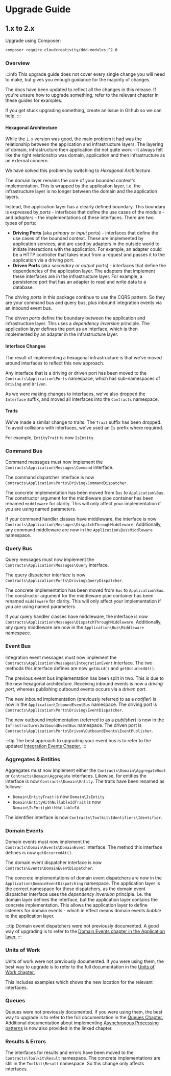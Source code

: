 # Upgrade Guide

## 1.x to 2.x

Upgrade using Composer:

```bash
composer require cloudcreativity/ddd-modules:^2.0
```

### Overview

:::info
This upgrade guide does not cover every single change you will need to make, but gives you enough guidance for the
majority of changes.

The docs have been updated to reflect all the changes in this release. If you're unsure how to upgrade something, refer
to the relevant chapter in these guides for examples.

If you get stuck upgrading something, create an issue in Github so we can help.
:::

#### Hexagonal Architecture

While the `1.x` version was good, the main problem it had was the relationship between the application and
infrastructure layers. The layering of domain, infrastructure then application did not quite work - it always felt like
the right relationship was domain, application and then infrastructure as an external concern.

We have solved this problem by switching to _Hexagonal Architecture_.

The domain layer remains the core of your bounded context's implementation. This is wrapped by the application layer,
i.e. the infrastructure layer is no longer between the domain and the application layers.

Instead, the application layer has a clearly defined boundary. This boundary is expressed by _ports_ - interfaces that
define the use cases of the module - and _adapters_ - the implementations of these interfaces. There are two types of
ports:

- **Driving Ports** (aka _primary_ or _input_ ports) - interfaces that define the use cases of the bounded context.
  These are implemented by application services, and are used by adapters in the outside world to initiate interactions
  with the application. For example, an adapter could be a HTTP controller that takes input from a request and passes it
  to the application via a driving port.
- **Driven Ports** (aka _secondary_ or _output_ ports) - interfaces that define the dependencies of the application
  layer. The adapters that implement these interfaces are in the infrastructure layer. For example, a persistence port
  that has an adapter to read and write data to a database.

The _driving ports_ in this package continue to use the CQRS pattern. So they are your command bus and query bus, plus
inbound integration events via an inbound event bus.

The _driven ports_ define the boundary between the application and infrastructure layer. This uses a _dependency
inversion_ principle. The application layer defines the port as an interface, which is then implemented by an adapter
in the infrastructure layer.

#### Interface Changes

The result of implementing a hexagonal infrastructure is that we've moved around interfaces to reflect this new
approach.

Any interface that is a driving or driven port has been moved to the `Contracts\Application\Ports` namespace, which has
sub-namespaces of `Driving` and `Driven`.

As we were making changes to interfaces, we've also dropped the `Interface` suffix, and moved all interfaces into
the `Contracts` namespace.

#### Traits

We've made a similar change to traits. The `Trait` suffix has been dropped. To avoid collisions with interfaces, we've
used an `Is` prefix where required.

For example, `EntityTrait` is now `IsEntity`.

### Command Bus

Command messages must now implement the `Contracts\Application\Messages\Command` interface.

The command dispatcher interface is now `Contracts\Application\Ports\Driving\CommandDispatcher`.

The concrete implementation has been moved from `Bus` to `Application\Bus`. The constructor argument for the middleware
pipe container has been renamed `middleware` for clarity. This will only affect your implementation if you are using
named parameters.

If your command handler classes have middleware, the interface is
now `Contracts\Application\Messages\DispatchThroughMiddleware`. Additionally, any command middleware are now in
the `Application\Bus\Middleware` namespace.

### Query Bus

Query messages must now implement the `Contracts\Application\Messages\Query` interface.

The query dispatcher interface is now `Contracts\Application\Ports\Driving\QueryDispatcher`.

The concrete implementation has been moved from `Bus` to `Application\Bus`. The constructor argument for the middleware
pipe container has been renamed `middleware` for clarity. This will only affect your implementation if you are using
named parameters.

If your query handler classes have middleware, the interface is
now `Contracts\Application\Messages\DispatchThroughMiddleware`. Additionally, any query middleware are now in
the `Application\Bus\Middleware` namespace.

### Event Bus

Integration event messages must now implement the `Contracts\Application\Messages\IntegrationEvent` interface. The two
methods this interface defines are now `getUuid()` and `getOccurredAt()`.

The previous event bus implementation has been split in two. This is due to the new hexagonal architecture. Receiving
inbound events is now a _driving port_, whereas publishing outbound events occurs via a _driven port_.

The new inbound implementation (previously referred to as a _notifier_) is now in the `Application\InboundEventBus`
namespace. The driving port is `Contracts\Application\Ports\Driving\EventDispatcher`.

The new outbound implementation (referred to as a _publisher_) is now in the `Infrastructure\OutboundEventBus`
namespace. The driven port is `Contracts\Application\Ports\Driven\OutboundEvents\EventPublisher`.

:::tip
The best approach to upgrading your event bus is to refer to the
updated [Integration Events Chapter.](./application/integration-events)
:::

### Aggregates & Entities

Aggregates must now implement either the `Contracts\Domain\AggregateRoot` or `Contracts\Domain\Aggregate` interfaces.
Likewise, for entities the interface is now `Contracts\Domain\Entity`. The traits have been renamed as follows:

- `Domain\EntityTrait` is now `Domain\IsEntity`
- `Domain\EntityWithNullableIdTrait` is now `Domain\IsEntityWithNullableId`.

The identifier interface is now  `Contracts\Toolkit\Identifiers\Identifier`.

### Domain Events

Domain events must now implement the `Contracts\Domain\Events\DomainEvent` interface. The method this interface defines
is now `getOccurredAt()`.

The domain event dispatcher interface is now `Contracts\Events\DomainEventDispatcher`.

The concrete implementations of domain event dispatchers are now in the `Application\DomainEventDispatching` namespace.
The application layer is the correct namespace for these dispatchers, as the domain event dispatcher interface uses the
_dependency inversion_ principle. I.e. the domain layer defines the interface, but the application layer contains the
concrete implementation. This allows the application layer to define listeners for domain events - which in effect means
domain events _bubble_ to the application layer.

:::tip
Domain event dispatchers were not previously documented. A good way of upgrading is to refer to
the [Domain Events chapter in the Application layer.](./application/domain-events)
:::

### Units of Work

Units of work were not previously documented. If you were using them, the best way to upgrade is to refer to the full
documentation in the [Units of Work chapter.](./application/units-of-work)

This includes examples which shows the new location for the relevant interfaces.

### Queues

Queues were not previously documented. If you were using them, the best way to upgrade is to refer to the full
documentation in the [Queues Chapter.](./infrastructure/queues) Additional documentation about
implementing [Asynchronous Processing patterns](./application/asynchronous-processing) is now also provided in the
linked chapter.

### Results & Errors

The interfaces for results and errors have been moved to the `Contracts\Toolkit\Result` namespace. The concrete
implementations are still in the `Toolkit\Result` namespace. So this change only affects interfaces.